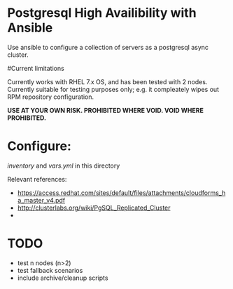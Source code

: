 # Postgresql High Availibility with Ansible

Use ansible to configure a collection of servers as a postgresql async cluster.

#Current limitations

Currently works with RHEL 7.x OS, and has been tested with 2 nodes. Currently
suitable for testing purposes only; e.g. it compleately wipes out RPM repository 
configuration.  

**USE AT YOUR OWN RISK. PROHIBITED WHERE VOID. VOID WHERE PROHIBITED.** 

# Configure:

*inventory* and *vars.yml* in this directory

Relevant references:
* https://access.redhat.com/sites/default/files/attachments/cloudforms_ha_master_v4.pdf
* http://clusterlabs.org/wiki/PgSQL_Replicated_Cluster
* 


# TODO

* test n nodes (n>2)
* test fallback scenarios
* include archive/cleanup scripts
